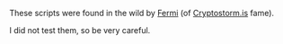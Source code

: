 These scripts were found in the wild by [Fermi](https://twitter.com/__Fermi__) (of [Cryptostorm.is](https://cryptostorm.is/) fame).

I did not test them, so be very careful.

